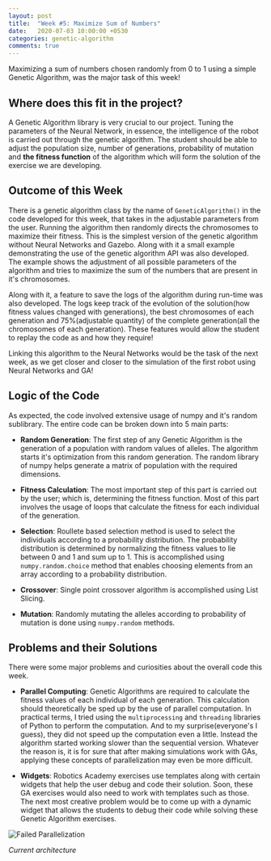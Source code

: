 ```yaml
---
layout: post
title:  "Week #5: Maximize Sum of Numbers"
date:   2020-07-03 10:00:00 +0530
categories: genetic-algorithm
comments: true
---
```

Maximizing a sum of numbers chosen randomly from 0 to 1 using a simple Genetic Algorithm, was the major task of this week!

## Where does this fit in the project?
A Genetic Algorithm library is very crucial to our project. Tuning the parameters of the Neural Network, in essence, the intelligence of the robot is carried out through the genetic algorithm. The student should be able to adjust the population size, number of generations, probability of mutation and **the fitness function** of the algorithm which will form the solution of the exercise we are developing.

## Outcome of this Week
There is a genetic algorithm class by the name of `GeneticAlgorithm()` in the code developed for this week, that takes in the adjustable parameters from the user. Running the algorithm then randomly directs the chromosomes to maximize their fitness. This is the simplest version of the genetic algorithm without Neural Networks and Gazebo. Along with it a small example demonstrating the use of the genetic algorithm API was also developed. The example shows the adjustment of all possible parameters of the algorithm and tries to maximize the sum of the numbers that are present in it's chromosomes.

Along with it, a feature to save the logs of the algorithm during run-time was also developed. The logs keep track of the evolution of the solution(how fitness values changed with generations), the best chromosomes of each generation and 75%(adjustable quantity) of the complete generation(all the chromosomes of each generation). These features would allow the student to replay the code as and how they require!

Linking this algorithm to the Neural Networks would be the task of the next week, as we get closer and closer to the simulation of the first robot using Neural Networks and GA!

## Logic of the Code
As expected, the code involved extensive usage of numpy and it's random sublibrary. The entire code can be broken down into 5 main parts:

- **Random Generation**: The first step of any Genetic Algorithm is the generation of a population with random values of alleles. The algorithm starts it's optimization from this random generation. The random library of numpy helps generate a matrix of population with the required dimensions.

- **Fitness Calculation**: The most important step of this part is carried out by the user; which is, determining the fitness function. Most of this part involves the usage of loops that calculate the fitness for each individual of the generation.

- **Selection**: Roullete based selection method is used to select the individuals according to a probability distribution. The probability distribution is determined by normalizing the fitness values to lie between 0 and 1 and sum up to 1. This is accomplished using `numpy.random.choice` method that enables choosing elements from an array according to a probability distribution.

- **Crossover**: Single point crossover algorithm is accomplished using List Slicing.

- **Mutation**: Randomly mutating the alleles according to probability of mutation is done using `numpy.random` methods.

## Problems and their Solutions
There were some major problems and curiosities about the overall code this week.

- **Parallel Computing**: Genetic Algorithms are required to calculate the fitness values of each individual of each generation. This calculation should theoretically be sped up by the use of parallel computation. In practical terms, I tried using the `multiprocessing` and `threading` libraries of Python to perform the computation. And to my surprise(everyone's I guess), they did not speed up the computation even a little. Instead the algorithm started working slower than the sequential version. Whatever the reason is, it is for sure that after making simulations work with GAs, applying these concepts of parallelization may even be more difficult.

- **Widgets**: Robotics Academy exercises use templates along with certain widgets that help the user debug and code their solution. Soon, these GA exercises would also need to work with templates such as those. The next most creative problem would be to come up with a dynamic widget that allows the students to debug their code while solving these Genetic Algorithm exercises.

![Failed Parallelization](https://i.redd.it/9tu18n684z331.jpg)

*Current architecture*


